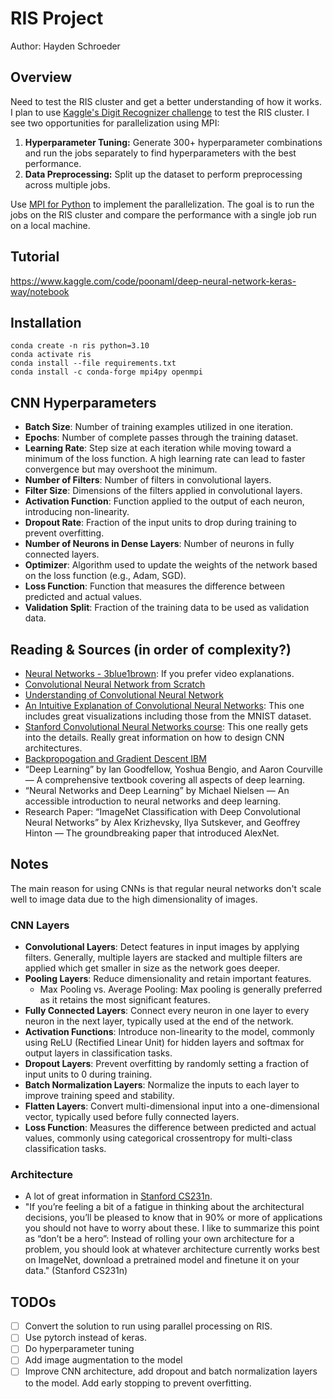 # RIS Project

Author: Hayden Schroeder

## Overview

Need to test the RIS cluster and get a better understanding of how it works. I plan to use [Kaggle's Digit Recognizer challenge](https://www.kaggle.com/competitions/digit-recognizer/overview) to test the RIS cluster. I see two opportunities for parallelization using MPI:

1. **Hyperparameter Tuning:** Generate 300+ hyperparameter combinations and run the jobs separately to find hyperparameters with the best performance.
2. **Data Preprocessing:** Split up the dataset to perform preprocessing across multiple jobs.

Use [MPI for Python](https://mpi4py.readthedocs.io/en/stable/overview.html) to implement the parallelization. The goal is to run the jobs on the RIS cluster and compare the performance with a single job run on a local machine.

## Tutorial

https://www.kaggle.com/code/poonaml/deep-neural-network-keras-way/notebook

## Installation

```
conda create -n ris python=3.10
conda activate ris
conda install --file requirements.txt
conda install -c conda-forge mpi4py openmpi
```

## CNN Hyperparameters

- **Batch Size**: Number of training examples utilized in one iteration.
- **Epochs**: Number of complete passes through the training dataset.
- **Learning Rate**: Step size at each iteration while moving toward a minimum of the loss function. A high learning rate can lead to faster convergence but may overshoot the minimum.
- **Number of Filters**: Number of filters in convolutional layers.
- **Filter Size**: Dimensions of the filters applied in convolutional layers.
- **Activation Function**: Function applied to the output of each neuron, introducing non-linearity.
- **Dropout Rate**: Fraction of the input units to drop during training to prevent overfitting.
- **Number of Neurons in Dense Layers**: Number of neurons in fully connected layers.
- **Optimizer**: Algorithm used to update the weights of the network based on the loss function (e.g., Adam, SGD).
- **Loss Function**: Function that measures the difference between predicted and actual values.
- **Validation Split**: Fraction of the training data to be used as validation data.

## Reading & Sources (in order of complexity?)

- [Neural Networks - 3blue1brown](https://www.youtube.com/playlist?list=PLZHQObOWTQDNU6R1_67000Dx_ZCJB-3pi): If you prefer video explanations.
- [Convolutional Neural Network from Scratch](https://medium.com/latinxinai/convolutional-neural-network-from-scratch-6b1c856e1c07)
- [Understanding of Convolutional Neural Network](https://medium.com/@RaghavPrabhu/understanding-of-convolutional-neural-network-cnn-deep-learning-99760835f148)
- [An Intuitive Explanation of Convolutional Neural Networks](https://ujjwalkarn.me/2016/08/11/intuitive-explanation-convnets/): This one includes great visualizations including those from the MNIST dataset.
- [Stanford Convolutional Neural Networks course](https://cs231n.github.io/convolutional-networks/): This one really gets into the details. Really great information on how to design CNN architectures.
- [Backpropogation and Gradient Descent IBM](https://www.ibm.com/think/topics/backpropagation)
- “Deep Learning” by Ian Goodfellow, Yoshua Bengio, and Aaron Courville — A comprehensive textbook covering all aspects of deep learning.
- “Neural Networks and Deep Learning” by Michael Nielsen — An accessible introduction to neural networks and deep learning.
- Research Paper: “ImageNet Classification with Deep Convolutional Neural Networks” by Alex Krizhevsky, Ilya Sutskever, and Geoffrey Hinton — The groundbreaking paper that introduced AlexNet.

## Notes

The main reason for using CNNs is that regular neural networks don't scale well to image data due to the high dimensionality of images.

### CNN Layers

- **Convolutional Layers**: Detect features in input images by applying filters. Generally, multiple layers are stacked and multiple filters are applied which get smaller in size as the network goes deeper.
- **Pooling Layers**: Reduce dimensionality and retain important features.
  - Max Pooling vs. Average Pooling: Max pooling is generally preferred as it retains the most significant features.
- **Fully Connected Layers**: Connect every neuron in one layer to every neuron in the next layer, typically used at the end of the network.
- **Activation Functions**: Introduce non-linearity to the model, commonly using ReLU (Rectified Linear Unit) for hidden layers and softmax for output layers in classification tasks.
- **Dropout Layers**: Prevent overfitting by randomly setting a fraction of input units to 0 during training.
- **Batch Normalization Layers**: Normalize the inputs to each layer to improve training speed and stability.
- **Flatten Layers**: Convert multi-dimensional input into a one-dimensional vector, typically used before fully connected layers.
- **Loss Function**: Measures the difference between predicted and actual values, commonly using categorical crossentropy for multi-class classification tasks.

### Architecture

- A lot of great information in [Stanford CS231n](https://cs231n.github.io/convolutional-networks/).
- "If you’re feeling a bit of a fatigue in thinking about the architectural decisions, you’ll be pleased to know that in 90% or more of applications you should not have to worry about these. I like to summarize this point as “don’t be a hero”: Instead of rolling your own architecture for a problem, you should look at whatever architecture currently works best on ImageNet, download a pretrained model and finetune it on your data." (Stanford CS231n)

## TODOs

- [ ] Convert the solution to run using parallel processing on RIS.
- [ ] Use pytorch instead of keras.
- [ ] Do hyperparameter tuning
- [ ] Add image augmentation to the model
- [ ] Improve CNN architecture, add dropout and batch normalization layers to the model. Add early stopping to prevent overfitting.
